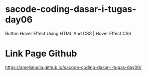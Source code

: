# sacode-coding-dasar-i-tugas-day06
Button Hover Effect Using HTML And CSS | Hover Effect CSS
# Link Page Github 
https://amelialudia.github.io/sacode-coding-dasar-i-tugas-day06/
